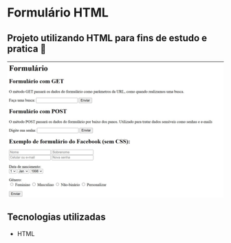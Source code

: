 # Formulário HTML

## Projeto utilizando HTML para fins de estudo e pratica 🎱

<img src="./formulario.jpg" alt="foto do formulario">

## Tecnologias utilizadas

- HTML

